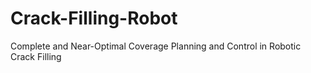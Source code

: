 # Crack-Filling-Robot
Complete and Near-Optimal Coverage Planning and  Control in Robotic Crack Filling
